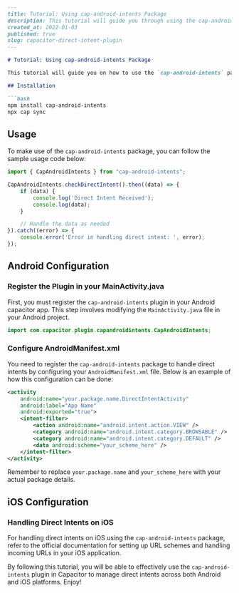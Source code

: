 ```markdown
---
title: Tutorial: Using cap-android-intents Package
description: This tutorial will guide you through using the cap-android-intents package in Capacitor for both Android and iOS platforms.
created_at: 2022-01-03
published: true
slug: capacitor-direct-intent-plugin
---

# Tutorial: Using cap-android-intents Package

This tutorial will guide you on how to use the `cap-android-intents` package in your Capacitor applications to handle direct intents on both Android and iOS platforms.

## Installation

```bash
npm install cap-android-intents
npx cap sync
```

## Usage

To make use of the `cap-android-intents` package, you can follow the sample usage code below:

```javascript
import { CapAndroidIntents } from "cap-android-intents";

CapAndroidIntents.checkDirectIntent().then((data) => {
    if (data) {
        console.log('Direct Intent Received');
        console.log(data);
    }

    // Handle the data as needed
}).catch((error) => {
    console.error('Error in handling direct intent: ', error);
});
```

## **Android Configuration**

### Register the Plugin in your MainActivity.java

First, you must register the `cap-android-intents` plugin in your Android capacitor app. This step involves modifying the `MainActivity.java` file in your Android project.

```java
import com.capacitor.plugin.capandroidintents.CapAndroidIntents;
```

### Configure AndroidManifest.xml

You need to register the `cap-android-intents` package to handle direct intents by configuring your `AndroidManifest.xml` file. Below is an example of how this configuration can be done:

```xml
<activity
    android:name="your.package.name.DirectIntentActivity"
    android:label="App Name"
    android:exported="true">
    <intent-filter>
        <action android:name="android.intent.action.VIEW" />
        <category android:name="android.intent.category.BROWSABLE" />
        <category android:name="android.intent.category.DEFAULT" />
        <data android:scheme="your_scheme_here" />
    </intent-filter>
</activity>
```

Remember to replace `your.package.name` and `your_scheme_here` with your actual package details.

## **iOS Configuration**

### Handling Direct Intents on iOS

For handling direct intents on iOS using the `cap-android-intents` package, refer to the official documentation for setting up URL schemes and handling incoming URLs in your iOS application.

By following this tutorial, you will be able to effectively use the `cap-android-intents` plugin in Capacitor to manage direct intents across both Android and iOS platforms. Enjoy!
```

